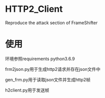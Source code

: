 # HTTP2_Client
Reproduce the attack section of FrameShifter

# 使用
环境参照requirements python3.6.9

frm2json.py用于生成http2请求并存在json文件中

gen_frm.py用于读取json文件并生成http2帧

h2client.py用于发送帧
